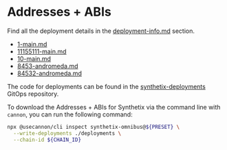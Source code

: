 # Addresses + ABIs

Find all the deployment details in the [deployment-info.md](deployment-info.md "mention") section.&#x20;

* [1-main.md](../deployment-info/1-main.md "mention")
* [11155111-main.md](../deployment-info/11155111-main.md "mention")
* [10-main.md](../deployment-info/10-main.md "mention")
* [8453-andromeda.md](../deployment-info/8453-andromeda.md "mention")
* [84532-andromeda.md](../deployment-info/84532-andromeda.md "mention")

The code for deployments can be found in the [synthetix-deployments](https://github.com/synthetixio/synthetix-deployments) GitOps repository.

To download the Addresses + ABIs for Synthetix via the command line with `cannon`, you can run the following command:

```sh
npx @usecannon/cli inspect synthetix-omnibus@${PRESET} \
  --write-deployments ./deployments \
  --chain-id ${CHAIN_ID}
```
